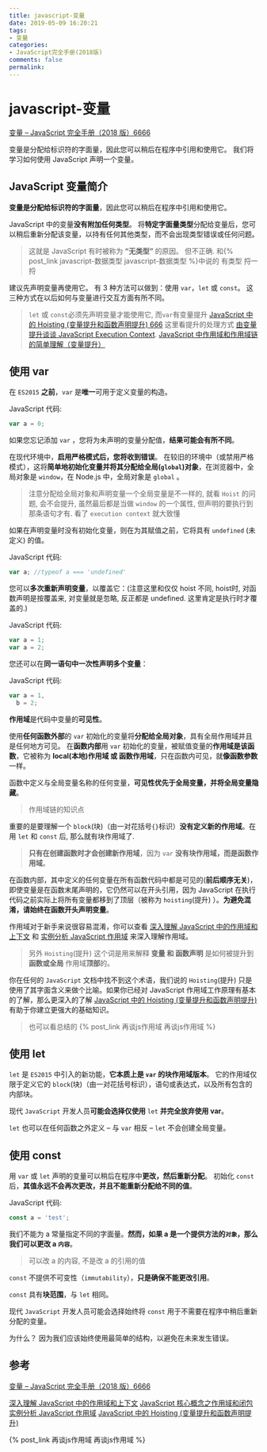 ```yaml
---
title: javascript-变量
date: 2019-05-09 16:20:21
tags:
- 变量
categories:
- JavaScript完全手册(2018版)
comments: false
permalink:
---
```


# javascript-变量

[变量 – JavaScript 完全手册（2018 版）6666](https://www.html.cn/archives/10014)

变量是分配给标识符的字面量，因此您可以稍后在程序中引用和使用它。 我们将学习如何使用 JavaScript 声明一个变量。

## JavaScript 变量简介

**变量是分配给标识符的字面量**，因此您可以稍后在程序中引用和使用它。

JavaScript 中的变量**没有附加任何类型**。 将**特定字面量类型**分配给变量后，您可以稍后重新分配该变量，以持有任何其他类型，而不会出现类型错误或任何问题。

> 这就是 JavaScript 有时被称为 **“无类型”** 的原因。
> 但不正确. 和{% post_link javascript-数据类型 javascript-数据类型 %}中说的 有类型 捋一捋

建议先声明变量再使用它。 有 3 种方法可以做到：使用 `var`，`let` 或 `const`。 这三种方式在以后如何与变量进行交互方面有所不同。

> `let` 或 `const`必须先声明变量才能使用它, 而`var`有变量提升
> [JavaScript 中的 Hoisting (变量提升和函数声明提升) 666](https://www.html.cn/archives/7924) 这里看提升的处理方式
> [由变量提升谈谈 JavaScript Execution Context](https://juejin.im/post/5a5ee28f6fb9a01cbe655860).
> [JavaScript 中作用域和作用域链的简单理解（变量提升）](https://www.cnblogs.com/buchongming/p/5858026.html)

## 使用 var

在 `ES2015` **之前**，`var` 是**唯一**可用于定义变量的构造。

JavaScript 代码:

```javascript
var a = 0;
```

如果您忘记添加 `var` ，您将为未声明的变量分配值，**结果可能会有所不同**。

在现代环境中，**启用严格模式后，您将收到错误**。 在较旧的环境中（或禁用严格模式），这将**简单地初始化变量并将其分配给全局(`global`)对象**，在浏览器中，全局对象是 `window`，在 Node.js 中，全局对象是 `global` 。

> 注意分配给全局对象和声明变量一个全局变量是不一样的, 就看 `Hoist` 的问题, 会不会提升, 虽然最后都是当做 `window` 的一个属性, 但声明的要执行到那条语句才有. 看了 `execution context` 就大致懂

如果在声明变量时没有初始化变量，则在为其赋值之前，它将具有 `undefined` (未定义) 的值。

JavaScript 代码:

```javascript
var a; //typeof a === 'undefined'
```

您可以**多次重新声明变量**，以覆盖它：(注意这里和仅仅 hoist 不同, hoist时, 对函数声明是按覆盖来, 对变量就是忽略, 反正都是 undefined. 这里肯定是执行时才覆盖的.)

JavaScript 代码:

```javascript
var a = 1;
var a = 2;
```

您还可以在**同一语句中一次性声明多个变量**：

JavaScript 代码:

```javascript
var a = 1,
  b = 2;
```

**作用域**是代码中变量的**可见性**。

使用**任何函数外部**的 `var` 初始化的变量将**分配给全局对象**，具有全局作用域并且是任何地方可见。
在**函数内部**用 `var` 初始化的变量，被赋值变量的**作用域是该函数**，它被称为 **local(本地)作用域 或 函数作用域**，只在函数内可见，就**像函数参数**一样。

函数中定义与全局变量名称的任何变量，**可见性优先于全局变量，并将全局变量隐藏**。

> 作用域链的知识点

重要的是要理解一个 `block`(块)（由一对花括号`{}`标识）**没有定义新的作用域**。在用 `let` 和 `const` 后, 那么就有块作用域了.

> **只有在创建函数时才会创建新作用域**，因为 `var` **没有块作用域，而是函数作用域**。

在函数内部，其中定义的任何变量在所有函数代码中都是可见的(**前后顺序无关**)，即使变量是在函数末尾声明的，它仍然可以在开头引用，因为 JavaScript 在执行代码之前实际上将所有变量都移到了顶层（被称为 `hoisting`(提升) ）。**为避免混淆，请始终在函数开头声明变量**。

作用域对于新手来说很容易混淆，你可以查看 [深入理解 JavaScript 中的作用域和上下文](https://www.html.cn/archives/7255) 和 [实例分析 JavaScript 作用域](https://www.html.cn/archives/7300) 来深入理解作用域。

> 另外 `Hoisting`(提升) 这个词是用来解释 **变量 和 函数声明** 是如何被提升到 **函数或全局** 作用域**顶部**的。

你在任何的 `JavaScript` 文档中找不到这个术语，我们说的 `Hoisting`(提升) 只是使用了其字面含义来做个比喻。如果你已经对 JavaScript 作用域工作原理有基本的了解，那么更深入的了解 [JavaScript 中的 Hoisting (变量提升和函数声明提升)](https://www.html.cn/archives/7924) 有助于你建立更强大的基础知识。

> 也可以看总结的 {% post_link 再谈js作用域 再谈js作用域 %}

## 使用 let

`let` 是 `ES2015` 中引入的新功能，**它本质上是 `var` 的块作用域版本**。 它的作用域仅限于定义它的 `block`(块)（由一对花括号标识），语句或表达式，以及所有包含的内部块。

现代 `JavaScript` 开发人员**可能会选择仅使用** `let` **并完全放弃使用 var**。

`let` 也可以在任何函数之外定义 – 与 `var` 相反 – `let` 不会创建全局变量。

## 使用 const

用 `var` 或 `let` 声明的变量可以稍后在程序中**更改，然后重新分配**。 初始化 `const` 后，**其值永远不会再次更改，并且不能重新分配给不同的值**。

JavaScript 代码:

```javascript
const a = 'test';
```

我们不能为 a 常量指定不同的字面量。**然而，如果 a 是一个提供方法的`对象`，那么我们可以更改 a `内容`**。

> 可以改 a 的内容, 不是改 a 的引用的值

`const` 不提供不可变性（`immutability`），**只是确保不能更改引用**。

`const` 具有**块范围**，与 `let` 相同。

现代 `JavaScript` 开发人员可能会选择始终将 `const` 用于不需要在程序中稍后重新分配的变量。

为什么？ 因为我们应该始终使用最简单的结构，以避免在未来发生错误。

## 参考

[变量 – JavaScript 完全手册（2018 版）6666](https://www.html.cn/archives/10014)

[深入理解 JavaScript 中的作用域和上下文](https://www.html.cn/archives/7255)
[JavaScript 核心概念之作用域和闭包](https://www.html.cn/archives/7262)
[实例分析 JavaScript 作用域](https://www.html.cn/archives/7300)
[JavaScript 中的 Hoisting (变量提升和函数声明提升)](https://www.html.cn/archives/7924)

{% post_link 再谈js作用域 再谈js作用域 %}
